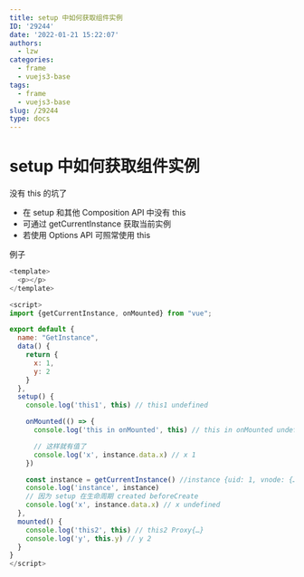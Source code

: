 ```yaml
---
title: setup 中如何获取组件实例
ID: '29244'
date: '2022-01-21 15:22:07'
authors:
  - lzw
categories:
  - frame
  - vuejs3-base
tags:
  - frame
  - vuejs3-base
slug: /29244
type: docs
---
```


# setup 中如何获取组件实例

没有 this 的坑了

- 在 setup 和其他 Composition API 中没有 this
- 可通过 getCurrentInstance 获取当前实例
- 若使用 Options API 可照常使用 this

例子

```js
<template>
  <p></p>
</template>

<script>
import {getCurrentInstance, onMounted} from "vue";

export default {
  name: "GetInstance",
  data() {
    return {
      x: 1,
      y: 2
    }
  },
  setup() {
    console.log('this1', this) // this1 undefined

    onMounted(() => {
      console.log('this in onMounted', this) // this in onMounted undefined

      // 这样就有值了
      console.log('x', instance.data.x) // x 1
    })

    const instance = getCurrentInstance() //instance {uid: 1, vnode: {…}, type: {…}, parent: {…}, appContext: {…},…}
    console.log('instance', instance)
    // 因为 setup 在生命周期 created beforeCreate
    console.log('x', instance.data.x) // x undefined
  },
  mounted() {
    console.log('this2', this) // this2 Proxy{…}
    console.log('y', this.y) // y 2
  }
}
</script>
```
